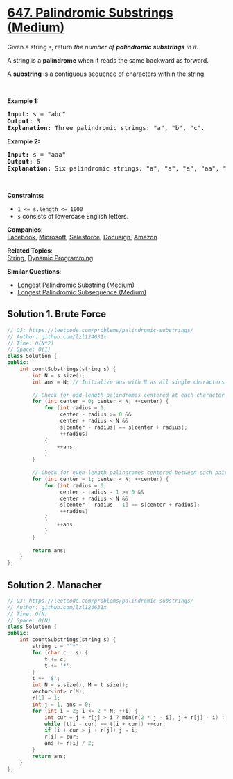 # [647. Palindromic Substrings (Medium)](https://leetcode.com/problems/palindromic-substrings/)

<p>Given a string <code>s</code>, return <em>the number of <strong>palindromic substrings</strong> in it</em>.</p>

<p>A string is a <strong>palindrome</strong> when it reads the same backward as forward.</p>

<p>A <strong>substring</strong> is a contiguous sequence of characters within the string.</p>

<p>&nbsp;</p>
<p><strong>Example 1:</strong></p>

<pre><strong>Input:</strong> s = "abc"
<strong>Output:</strong> 3
<strong>Explanation:</strong> Three palindromic strings: "a", "b", "c".
</pre>

<p><strong>Example 2:</strong></p>

<pre><strong>Input:</strong> s = "aaa"
<strong>Output:</strong> 6
<strong>Explanation:</strong> Six palindromic strings: "a", "a", "a", "aa", "aa", "aaa".
</pre>

<p>&nbsp;</p>
<p><strong>Constraints:</strong></p>

<ul>
	<li><code>1 &lt;= s.length &lt;= 1000</code></li>
	<li><code>s</code> consists of lowercase English letters.</li>
</ul>


**Companies**:  
[Facebook](https://leetcode.com/company/facebook), [Microsoft](https://leetcode.com/company/microsoft), [Salesforce](https://leetcode.com/company/salesforce), [Docusign](https://leetcode.com/company/docusign), [Amazon](https://leetcode.com/company/amazon)

**Related Topics**:  
[String](https://leetcode.com/tag/string/), [Dynamic Programming](https://leetcode.com/tag/dynamic-programming/)

**Similar Questions**:
* [Longest Palindromic Substring (Medium)](https://leetcode.com/problems/longest-palindromic-substring/)
* [Longest Palindromic Subsequence (Medium)](https://leetcode.com/problems/longest-palindromic-subsequence/)

## Solution 1. Brute Force

```cpp
// OJ: https://leetcode.com/problems/palindromic-substrings/
// Author: github.com/lzl124631x
// Time: O(N^2)
// Space: O(1)
class Solution {
public:
    int countSubstrings(string s) {
        int N = s.size();
        int ans = N; // Initialize ans with N as all single characters are palindromes
        
        // Check for odd-length palindromes centered at each character
        for (int center = 0; center < N; ++center) {
            for (int radius = 1;
                 center - radius >= 0 &&
                 center + radius < N &&
                 s[center - radius] == s[center + radius];
                 ++radius) 
            {
                ++ans;
            }
        }
        
        // Check for even-length palindromes centered between each pair of adjacent characters
        for (int center = 1; center < N; ++center) {
            for (int radius = 0;
                 center - radius - 1 >= 0 &&
                 center + radius < N &&
                 s[center - radius - 1] == s[center + radius];
                 ++radius) 
            {
                ++ans;
            }
        }
        
        return ans;
    }
};

```

## Solution 2. Manacher

```cpp
// OJ: https://leetcode.com/problems/palindromic-substrings/
// Author: github.com/lzl124631x
// Time: O(N)
// Space: O(N)
class Solution {
public:
    int countSubstrings(string s) {
        string t = "^*";
        for (char c : s) {
            t += c;
            t += '*';
        }
        t += '$';
        int N = s.size(), M = t.size();
        vector<int> r(M);
        r[1] = 1;
        int j = 1, ans = 0;
        for (int i = 2; i <= 2 * N; ++i) {
            int cur = j + r[j] > i ? min(r[2 * j - i], j + r[j] - i) : 1;
            while (t[i - cur] == t[i + cur]) ++cur;
            if (i + cur > j + r[j]) j = i;
            r[i] = cur;
            ans += r[i] / 2;
        }
        return ans;
    }
};
```
